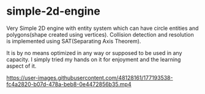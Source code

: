 # simple-2d-engine
Very Simple 2D engine with entity system which can have circle entities and polygons(shape created using vertices).
Collision detection and resolution is implemented using SAT(Separating Axis Theorem).

It is by no means optimized in any way or supposed to be used in any capacity.
I simply tried my hands on it for enjoyment and the learning aspect of it.


https://user-images.githubusercontent.com/48128161/177193538-fc4a2820-b07d-478a-beb8-0e4472856b35.mp4


